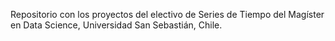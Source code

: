 Repositorio con los proyectos del electivo de Series de Tiempo del Magíster en Data Science, Universidad San Sebastián, Chile.
